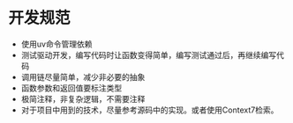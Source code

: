 # 开发规范

- 使用uv命令管理依赖
- 测试驱动开发，编写代码时让函数变得简单，编写测试通过后，再继续编写代码
- 调用链尽量简单，减少非必要的抽象
- 函数参数和返回值要标注类型
- 极简注释，非复杂逻辑，不需要注释
- 对于项目中用到的技术，尽量参考源码中的实现。或者使用Context7检索。
